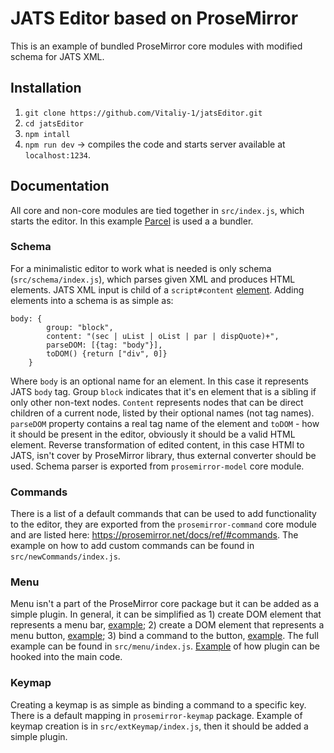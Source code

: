 # JATS Editor based on ProseMirror
This is an example of bundled ProseMirror core modules with modified schema for JATS XML.
## Installation
1. `git clone https://github.com/Vitaliy-1/jatsEditor.git`
2. `cd jatsEditor`
3. `npm intall`
4. `npm run dev` -> compiles the code and starts server available at `localhost:1234`.
## Documentation
All core and non-core modules are tied together in `src/index.js`, which starts the editor. In this example [Parcel](https://parceljs.org/) is used a a bundler. 
### Schema
For a minimalistic editor to work what is needed is only schema (`src/schema/index.js`), which parses given XML and produces HTML elements. JATS XML input is child of a `script#content` [element](https://github.com/Vitaliy-1/jatsEditor/blob/58eac2d396e8bd07b42a7a5e98e50edc1d5b9690/index.html#L14).
Adding elements into a schema is as simple as:
```
body: {
		group: "block",
		content: "(sec | uList | oList | par | dispQuote)+",
		parseDOM: [{tag: "body"}],
		toDOM() {return ["div", 0]}
	}
```   
Where `body` is an optional name for an element. In this case it represents JATS `body` tag. Group `block` indicates that it's en element that is a sibling if only other non-text nodes. `Content` represents nodes that can be direct children of a current node, listed by their optional names (not tag names). `parseDOM` property contains a real tag name of the element and `toDOM` - how it should be present in the editor, obviously it should be a valid HTML element.
Reverse transformation of edited content, in this case HTMl to JATS, isn't cover by ProseMirror library, thus external converter should be used. Schema parser is exported from `prosemirror-model` core module.
### Commands
There is a list of a default commands that can be used to add functionality to the editor, they are exported from the `prosemirror-command` core module and are listed here: https://prosemirror.net/docs/ref/#commands. The example on how to add custom commands can be found in `src/newCommands/index.js`.  
### Menu
Menu isn't a part of the ProseMirror core package but it can be added as a simple plugin. In general, it can be simplified as 1) create DOM element that represents a menu bar, [example](https://github.com/Vitaliy-1/jatsEditor/blob/e6f35ecc4d5c292f81a867af3f3a5505f4518281/src/menu/index.js#L6-L44); 2) create a DOM element that represents a menu button, [example](https://github.com/Vitaliy-1/jatsEditor/blob/e6f35ecc4d5c292f81a867af3f3a5505f4518281/src/menu/index.js#L46-L62); 3) bind a command to the button, [example](https://github.com/Vitaliy-1/jatsEditor/blob/e6f35ecc4d5c292f81a867af3f3a5505f4518281/src/menu/index.js#L65-L72).
The full example can be found in `src/menu/index.js`. [Example](https://github.com/Vitaliy-1/jatsEditor/blob/e6f35ecc4d5c292f81a867af3f3a5505f4518281/src/index.js#L15) of how plugin can be hooked into the main code. 
### Keymap
Creating a keymap is as simple as binding a command to a specific key. There is a default mapping in `prosemirror-keymap` package. Example of keymap creation is in `src/extKeymap/index.js`, then it should be added a simple plugin.
